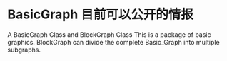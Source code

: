 # BasicGraph 目前可以公开的情报
A BasicGraph Class and BlockGraph Class
This is a package of basic graphics.
BlockGraph can  divide the complete Basic_Graph into multiple subgraphs.
